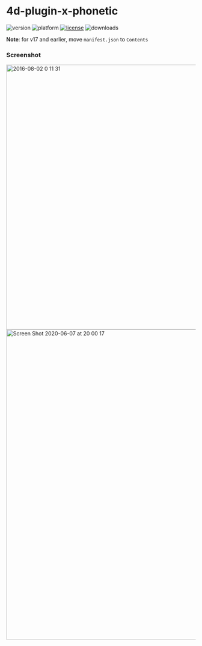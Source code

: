 # 4d-plugin-x-phonetic

![version](https://img.shields.io/badge/version-16%2B-8331AE)
![platform](https://img.shields.io/static/v1?label=platform&message=mac-intel%20|%20mac-arm&color=blue)
[![license](https://img.shields.io/github/license/miyako/4d-plugin-x-phonetic)](LICENSE)
![downloads](https://img.shields.io/github/downloads/miyako/4d-plugin-x-phonetic/total)

**Note**: for v17 and earlier, move `manifest.json` to `Contents`

### Screenshot

<img width="705" alt="2016-08-02 0 11 31" src="https://cloud.githubusercontent.com/assets/1725068/17298653/d0e7fb5c-5845-11e6-8e5e-96bccf5911c6.png">

<img width="826" alt="Screen Shot 2020-06-07 at 20 00 17" src="https://user-images.githubusercontent.com/1725068/83967109-90547a80-a8f9-11ea-9d65-04f47debe5da.png">
